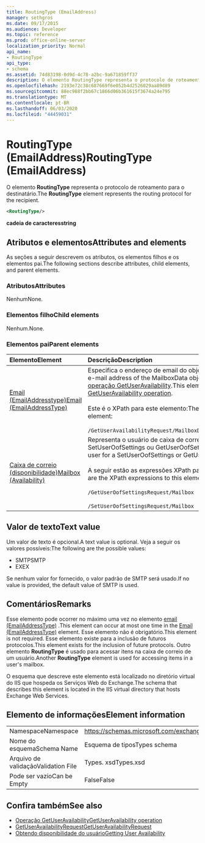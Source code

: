 ```yaml
---
title: RoutingType (EmailAddress)
manager: sethgros
ms.date: 09/17/2015
ms.audience: Developer
ms.topic: reference
ms.prod: office-online-server
localization_priority: Normal
api_name:
- RoutingType
api_type:
- schema
ms.assetid: 74d83198-0d9d-4c78-a2bc-9a671859ff37
description: O elemento RoutingType representa o protocolo de roteamento para o destinatário.
ms.openlocfilehash: 2193e72c38c687669f6e052b4d2526029aa89d89
ms.sourcegitcommit: 88ec988f2bb67c1866d06b361615f3674a24e795
ms.translationtype: MT
ms.contentlocale: pt-BR
ms.lasthandoff: 06/03/2020
ms.locfileid: "44459031"
---
```

# <a name="routingtype-emailaddress"></a><span data-ttu-id="6c58d-103">RoutingType (EmailAddress)</span><span class="sxs-lookup"><span data-stu-id="6c58d-103">RoutingType (EmailAddress)</span></span>

<span data-ttu-id="6c58d-104">O elemento **RoutingType** representa o protocolo de roteamento para o destinatário.</span><span class="sxs-lookup"><span data-stu-id="6c58d-104">The **RoutingType** element represents the routing protocol for the recipient.</span></span> 
  
```XML
<RoutingType/>
```

 <span data-ttu-id="6c58d-105">**cadeia de caracteres**</span><span class="sxs-lookup"><span data-stu-id="6c58d-105">**string**</span></span>
## <a name="attributes-and-elements"></a><span data-ttu-id="6c58d-106">Atributos e elementos</span><span class="sxs-lookup"><span data-stu-id="6c58d-106">Attributes and elements</span></span>

<span data-ttu-id="6c58d-107">As seções a seguir descrevem os atributos, os elementos filhos e os elementos pai.</span><span class="sxs-lookup"><span data-stu-id="6c58d-107">The following sections describe attributes, child elements, and parent elements.</span></span>
  
### <a name="attributes"></a><span data-ttu-id="6c58d-108">Atributos</span><span class="sxs-lookup"><span data-stu-id="6c58d-108">Attributes</span></span>

<span data-ttu-id="6c58d-109">Nenhum</span><span class="sxs-lookup"><span data-stu-id="6c58d-109">None.</span></span>
  
### <a name="child-elements"></a><span data-ttu-id="6c58d-110">Elementos filho</span><span class="sxs-lookup"><span data-stu-id="6c58d-110">Child elements</span></span>

<span data-ttu-id="6c58d-111">Nenhum.</span><span class="sxs-lookup"><span data-stu-id="6c58d-111">None.</span></span>
  
### <a name="parent-elements"></a><span data-ttu-id="6c58d-112">Elementos pai</span><span class="sxs-lookup"><span data-stu-id="6c58d-112">Parent elements</span></span>

|<span data-ttu-id="6c58d-113">**Elemento**</span><span class="sxs-lookup"><span data-stu-id="6c58d-113">**Element**</span></span>|<span data-ttu-id="6c58d-114">**Descrição**</span><span class="sxs-lookup"><span data-stu-id="6c58d-114">**Description**</span></span>|
|:-----|:-----|
|[<span data-ttu-id="6c58d-115">Email (EmailAddresstype)</span><span class="sxs-lookup"><span data-stu-id="6c58d-115">Email (EmailAddressType)</span></span>](email-emailaddresstype.md) <br/> |<span data-ttu-id="6c58d-116">Especifica o endereço de email do objeto MailboxData.</span><span class="sxs-lookup"><span data-stu-id="6c58d-116">Specifies the e-mail address of the MailboxData object.</span></span> <span data-ttu-id="6c58d-117">Este elemento é usado na [operação GetUserAvailability](getuseravailability-operation.md).</span><span class="sxs-lookup"><span data-stu-id="6c58d-117">This element is used in the [GetUserAvailability operation](getuseravailability-operation.md).</span></span>  <br/><br/> <span data-ttu-id="6c58d-118">Este é o XPath para este elemento:</span><span class="sxs-lookup"><span data-stu-id="6c58d-118">The following is the XPath to this element:</span></span>  <br/><br/>  `/GetUserAvailabilityRequest/MailboxDataArray/MailboxData[i]/Email` <br/> |
|[<span data-ttu-id="6c58d-119">Caixa de correio (disponibilidade)</span><span class="sxs-lookup"><span data-stu-id="6c58d-119">Mailbox (Availability)</span></span>](mailbox-availability.md) <br/> | <span data-ttu-id="6c58d-120">Representa o usuário de caixa de correio de uma solicitação SetUserOofSettings ou GetUserOofSettings.</span><span class="sxs-lookup"><span data-stu-id="6c58d-120">Represents the mailbox user for a SetUserOofSettings or GetUserOofSettings request.</span></span>  <br/><br/>  <span data-ttu-id="6c58d-121">A seguir estão as expressões XPath para este elemento:</span><span class="sxs-lookup"><span data-stu-id="6c58d-121">The following are the XPath expressions to this element:</span></span> <br/> <br/>  `/GetUserOofSettingsRequest/Mailbox` <br/><br/>  `/SetUserOofSettingsRequest/Mailbox` <br/> |
   
## <a name="text-value"></a><span data-ttu-id="6c58d-122">Valor de texto</span><span class="sxs-lookup"><span data-stu-id="6c58d-122">Text value</span></span>

<span data-ttu-id="6c58d-123">Um valor de texto é opcional.</span><span class="sxs-lookup"><span data-stu-id="6c58d-123">A text value is optional.</span></span> <span data-ttu-id="6c58d-124">Veja a seguir os valores possíveis:</span><span class="sxs-lookup"><span data-stu-id="6c58d-124">The following are the possible values:</span></span>

* <span data-ttu-id="6c58d-125">SMTP</span><span class="sxs-lookup"><span data-stu-id="6c58d-125">SMTP</span></span>
* <span data-ttu-id="6c58d-126">EX</span><span class="sxs-lookup"><span data-stu-id="6c58d-126">EX</span></span>

<span data-ttu-id="6c58d-127">Se nenhum valor for fornecido, o valor padrão de SMTP será usado.</span><span class="sxs-lookup"><span data-stu-id="6c58d-127">If no value is provided, the default value of SMTP is used.</span></span>
  
## <a name="remarks"></a><span data-ttu-id="6c58d-128">Comentários</span><span class="sxs-lookup"><span data-stu-id="6c58d-128">Remarks</span></span>

<span data-ttu-id="6c58d-129">Esse elemento pode ocorrer no máximo uma vez no elemento [email (EmailAddressType)](email-emailaddresstype.md) .</span><span class="sxs-lookup"><span data-stu-id="6c58d-129">This element can occur at most one time in the [Email (EmailAddressType)](email-emailaddresstype.md) element.</span></span> <span data-ttu-id="6c58d-130">Esse elemento não é obrigatório.</span><span class="sxs-lookup"><span data-stu-id="6c58d-130">This element is not required.</span></span> <span data-ttu-id="6c58d-131">Esse elemento existe para a inclusão de futuros protocolos.</span><span class="sxs-lookup"><span data-stu-id="6c58d-131">This element exists for the inclusion of future protocols.</span></span> <span data-ttu-id="6c58d-132">Outro elemento **RoutingType** é usado para acessar itens na caixa de correio de um usuário.</span><span class="sxs-lookup"><span data-stu-id="6c58d-132">Another **RoutingType** element is used for accessing items in a user's mailbox.</span></span> 
  
<span data-ttu-id="6c58d-133">O esquema que descreve este elemento está localizado no diretório virtual do IIS que hospeda os Serviços Web do Exchange.</span><span class="sxs-lookup"><span data-stu-id="6c58d-133">The schema that describes this element is located in the IIS virtual directory that hosts Exchange Web Services.</span></span>
  
## <a name="element-information"></a><span data-ttu-id="6c58d-134">Elemento de informações</span><span class="sxs-lookup"><span data-stu-id="6c58d-134">Element information</span></span>

|||
|:-----|:-----|
|<span data-ttu-id="6c58d-135">Namespace</span><span class="sxs-lookup"><span data-stu-id="6c58d-135">Namespace</span></span>  <br/> |https://schemas.microsoft.com/exchange/services/2006/types  <br/> |
|<span data-ttu-id="6c58d-136">Nome do esquema</span><span class="sxs-lookup"><span data-stu-id="6c58d-136">Schema Name</span></span>  <br/> |<span data-ttu-id="6c58d-137">Esquema de tipos</span><span class="sxs-lookup"><span data-stu-id="6c58d-137">Types schema</span></span>  <br/> |
|<span data-ttu-id="6c58d-138">Arquivo de validação</span><span class="sxs-lookup"><span data-stu-id="6c58d-138">Validation File</span></span>  <br/> |<span data-ttu-id="6c58d-139">Types. xsd</span><span class="sxs-lookup"><span data-stu-id="6c58d-139">Types.xsd</span></span>  <br/> |
|<span data-ttu-id="6c58d-140">Pode ser vazio</span><span class="sxs-lookup"><span data-stu-id="6c58d-140">Can be Empty</span></span>  <br/> |<span data-ttu-id="6c58d-141">False</span><span class="sxs-lookup"><span data-stu-id="6c58d-141">False</span></span>  <br/> |
   
## <a name="see-also"></a><span data-ttu-id="6c58d-142">Confira também</span><span class="sxs-lookup"><span data-stu-id="6c58d-142">See also</span></span>

- [<span data-ttu-id="6c58d-143">Operação GetUserAvailability</span><span class="sxs-lookup"><span data-stu-id="6c58d-143">GetUserAvailability operation</span></span>](getuseravailability-operation.md)
- [<span data-ttu-id="6c58d-144">GetUserAvailabilityRequest</span><span class="sxs-lookup"><span data-stu-id="6c58d-144">GetUserAvailabilityRequest</span></span>](getuseravailabilityrequest.md)
- [<span data-ttu-id="6c58d-145">Obtendo disponibilidade do usuário</span><span class="sxs-lookup"><span data-stu-id="6c58d-145">Getting User Availability</span></span>](https://msdn.microsoft.com/library/d4133fcb-9b0f-4e6b-aadf-a389da83516a%28Office.15%29.aspx)

